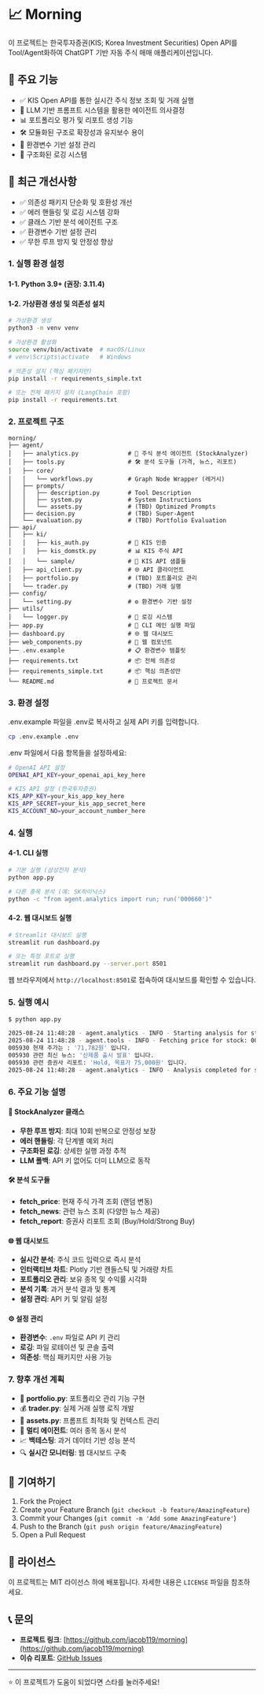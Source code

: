 # 📈 Morning

이 프로젝트는 한국투자증권(KIS; Korea Investment Securities) Open API를 Tool/Agent화하여 ChatGPT 기반 자동 주식 매매 애플리케이션입니다.

## 📌 주요 기능
- ✅ KIS Open API를 통한 실시간 주식 정보 조회 및 거래 실행
- 🧠 LLM 기반 프롬프트 시스템을 활용한 에이전트 의사결정
- 📊 포트폴리오 평가 및 리포트 생성 기능
- 🛠️ 모듈화된 구조로 확장성과 유지보수 용이
- 🔧 환경변수 기반 설정 관리
- 📝 구조화된 로깅 시스템

## 🚀 최근 개선사항
- ✅ 의존성 패키지 단순화 및 호환성 개선
- ✅ 에러 핸들링 및 로깅 시스템 강화
- ✅ 클래스 기반 분석 에이전트 구조
- ✅ 환경변수 기반 설정 관리
- ✅ 무한 루프 방지 및 안정성 향상


### 1. 실행 환경 설정

#### 1-1. Python 3.9+ (권장: 3.11.4)

#### 1-2. 가상환경 생성 및 의존성 설치

```bash
# 가상환경 생성
python3 -m venv venv

# 가상환경 활성화
source venv/bin/activate  # macOS/Linux
# venv\Scripts\activate   # Windows

# 의존성 설치 (핵심 패키지만)
pip install -r requirements_simple.txt

# 또는 전체 패키지 설치 (LangChain 포함)
pip install -r requirements.txt
```

### 2. 프로젝트 구조

```plaintext
morning/
├── agent/
│   ├── analytics.py              # 🧠 주식 분석 에이전트 (StockAnalyzer)
│   ├── tools.py                  # 🛠️ 분석 도구들 (가격, 뉴스, 리포트)
│   ├── core/
│   │   └── workflows.py          # Graph Node Wrapper (레거시)
│   ├── prompts/
│   │   ├── description.py        # Tool Description
│   │   ├── system.py             # System Instructions
│   │   └── assets.py             # (TBD) Optimized Prompts
│   ├── decision.py               # (TBD) Super-Agent
│   └── evaluation.py             # (TBD) Portfolio Evaluation
├── api/
│   ├── ki/
│   │   ├── kis_auth.py           # 🔐 KIS 인증
│   │   ├── kis_domstk.py         # 📊 KIS 주식 API
│   │   └── sample/               # 📝 KIS API 샘플들
│   ├── api_client.py             # 🌐 API 클라이언트
│   ├── portfolio.py              # (TBD) 포트폴리오 관리
│   └── trader.py                 # (TBD) 거래 실행
├── config/
│   └── setting.py                # ⚙️ 환경변수 기반 설정
├── utils/
│   └── logger.py                 # 📝 로깅 시스템
├── app.py                        # 🚀 CLI 메인 실행 파일
├── dashboard.py                  # 🌐 웹 대시보드
├── web_components.py             # 🧩 웹 컴포넌트
├── .env.example                  # 📋 환경변수 템플릿
├── requirements.txt              # 📦 전체 의존성
├── requirements_simple.txt       # 📦 핵심 의존성만
└── README.md                     # 📖 프로젝트 문서
```




### 3. 환경 설정
.env.example 파일을 .env로 복사하고 실제 API 키를 입력합니다.

```bash
cp .env.example .env
```

.env 파일에서 다음 항목들을 설정하세요:
```bash
# OpenAI API 설정
OPENAI_API_KEY=your_openai_api_key_here

# KIS API 설정 (한국투자증권)
KIS_APP_KEY=your_kis_app_key_here
KIS_APP_SECRET=your_kis_app_secret_here
KIS_ACCOUNT_NO=your_account_number_here
```

### 4. 실행

#### 4-1. CLI 실행
```bash
# 기본 실행 (삼성전자 분석)
python app.py

# 다른 종목 분석 (예: SK하이닉스)
python -c "from agent.analytics import run; run('000660')"
```

#### 4-2. 웹 대시보드 실행
```bash
# Streamlit 대시보드 실행
streamlit run dashboard.py

# 또는 특정 포트로 실행
streamlit run dashboard.py --server.port 8501
```

웹 브라우저에서 `http://localhost:8501`로 접속하여 대시보드를 확인할 수 있습니다.

### 5. 실행 예시

```bash
$ python app.py

2025-08-24 11:48:28 - agent.analytics - INFO - Starting analysis for stock: 005930
2025-08-24 11:48:28 - agent.tools - INFO - Fetching price for stock: 005930
005930 현재 주가는 : '71,782원' 입니다.
005930 관련 최신 뉴스: '신제품 출시 발표' 입니다.
005930 관련 증권사 리포트: 'Hold, 목표가 75,000원' 입니다.
2025-08-24 11:48:28 - agent.analytics - INFO - Analysis completed for stock: 005930
```

### 6. 주요 기능 설명

#### 🧠 StockAnalyzer 클래스
- **무한 루프 방지**: 최대 10회 반복으로 안정성 보장
- **에러 핸들링**: 각 단계별 예외 처리
- **구조화된 로깅**: 상세한 실행 과정 추적
- **LLM 폴백**: API 키 없어도 더미 LLM으로 동작

#### 🛠️ 분석 도구들
- **fetch_price**: 현재 주식 가격 조회 (랜덤 변동)
- **fetch_news**: 관련 뉴스 조회 (다양한 뉴스 제공)
- **fetch_report**: 증권사 리포트 조회 (Buy/Hold/Strong Buy)

#### 🌐 웹 대시보드
- **실시간 분석**: 주식 코드 입력으로 즉시 분석
- **인터랙티브 차트**: Plotly 기반 캔들스틱 및 거래량 차트
- **포트폴리오 관리**: 보유 종목 및 수익률 시각화
- **분석 기록**: 과거 분석 결과 및 통계
- **설정 관리**: API 키 및 알림 설정

#### ⚙️ 설정 관리
- **환경변수**: `.env` 파일로 API 키 관리
- **로깅**: 파일 로테이션 및 콘솔 출력
- **의존성**: 핵심 패키지만 사용 가능

### 7. 향후 개선 계획
- 🔄 **portfolio.py**: 포트폴리오 관리 기능 구현
- 💰 **trader.py**: 실제 거래 실행 로직 개발
- 🎯 **assets.py**: 프롬프트 최적화 및 컨텍스트 관리
- 🤖 **멀티 에이전트**: 여러 종목 동시 분석
- 📈 **백테스팅**: 과거 데이터 기반 성능 분석
- 🔍 **실시간 모니터링**: 웹 대시보드 구축

## 🤝 기여하기

1. Fork the Project
2. Create your Feature Branch (`git checkout -b feature/AmazingFeature`)
3. Commit your Changes (`git commit -m 'Add some AmazingFeature'`)
4. Push to the Branch (`git push origin feature/AmazingFeature`)
5. Open a Pull Request

## 📄 라이선스

이 프로젝트는 MIT 라이선스 하에 배포됩니다. 자세한 내용은 `LICENSE` 파일을 참조하세요.

## 📞 문의

- **프로젝트 링크**: [https://github.com/jacob119/morning](https://github.com/jacob119/morning)
- **이슈 리포트**: [GitHub Issues](https://github.com/jacob119/morning/issues)

---

⭐ 이 프로젝트가 도움이 되었다면 스타를 눌러주세요!
